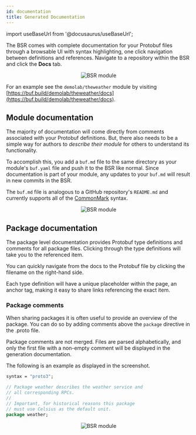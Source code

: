 ```yaml
---
id: documentation
title: Generated Documentation
---
```


import useBaseUrl from '@docusaurus/useBaseUrl';

The BSR comes with complete documentation for your Protobuf files through a browsable UI with syntax highlighting, one click navigation between definitions and references. Navigate to a repository within the BSR and click the **Docs** tab. 

<div align="center">
  <img alt="BSR module" src={useBaseUrl('/img/bsr/gen_docs-3.png')}/>
</div>

For an example see the `demolab/theweather` module by visiting [https://buf.build/demolab/theweather/docs](https://buf.build/demolab/theweather/docs).

## Module documentation

The majority of documentation will come directly from comments associated with your Protobuf definitions. But, there also needs to be a simple way for authors to *describe their module* for others to understand its functionality.

To accomplish this, you add a `buf.md` file to the same directory as your module's `buf.yaml` file and push it to the BSR like normal. Since documentation is part of your module, any updates to your `buf.md` will result in new commits in the BSR.

The `buf.md` file is analogous to a GitHub repository's `README.md` and currently supports all of the
[CommonMark](https://commonmark.org) syntax.

<div align="center">
  <img alt="BSR module" src={useBaseUrl('/img/bsr/gen_docs-2.png')}/>
</div>

## Package documentation

The package level documentation provides Protobuf type definitions and comments for all package files. Clicking through the type definitions will take you to the referenced item.

You can quickly navigate from the docs to the Protobuf file by clicking the filename on the right-hand side.

Each type definition will have a unique placeholder within the page, an anchor tag, making it easy to share links referencing the exact item.

### Package comments

When sharing packages it is often useful to provide an overview of the package. You can do so by adding comments above the `package` directive in the .proto file.

Package comments are not merged. Files are parsed alphabetically, and only the first file with a non-empty comment will be displayed in the generation documentation.

The following is an example as displayed in the screenshot.

```proto
syntax = "proto3";

// Package weather describes the weather service and 
// all corresponding RPCs.
// 
// Important, for historical reasons this package 
// must use Celsius as the default unit.
package weather;
```

<div align="center">
  <img alt="BSR module" src={useBaseUrl('/img/bsr/gen_docs-1_v2.png')}/>
</div>